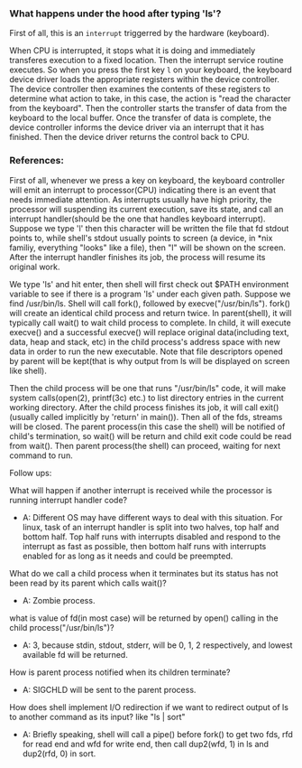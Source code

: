 ### What happens under the hood after typing 'ls'?
First of all, this is an `interrupt` triggerred by the hardware (keyboard).

When CPU is interrupted, it stops what it is doing and immediately transferes execution to a fixed location. Then the interrupt service routine executes. So when you press the first key `l` on your keyboard, the keyboard device driver loads the appropriate registers within the device controller. The device controller then examines the contents of these registers to determine what action to take, in this case, the action is "read the character from the keyboard". Then the controller starts the transfer of data from the keyboard to the local buffer. Once the transfer of data is complete, the device controller informs the device driver via an interrupt that it has finished. Then the device driver returns the control back to CPU.


### References:
First of all, whenever we press a key on keyboard, the keyboard controller will emit an interrupt to processor(CPU) indicating there is an event that needs immediate attention. As interrupts usually have high priority, the processor will suspending its current execution, save its state, and call an interrupt handler(should be the one that handles keyboard interrupt). Suppose we type 'l' then this character will be written the file that fd stdout points to, while shell's stdout usually points to screen (a device, in *nix familiy, everything "looks" like a file), then "l" will be shown on the screen. After the interrupt handler finishes its job, the process will resume its original work.

We type 'ls' and hit enter, then shell will first check out $PATH environment variable to see if there is a program 'ls' under each given path. Suppose we find /usr/bin/ls. Shell will call fork(), followed by execve("/usr/bin/ls"). fork() will create an identical child process and return twice. In parent(shell), it will typically call wait() to wait child process to complete. In child, it will execute execve() and a successful execve() will replace original data(including text, data, heap and stack, etc) in the child process's address space with new data in order to run the new executable. Note that file descriptors opened by parent will be kept(that is why output from ls will be displayed on screen like shell).

Then the child process will be one that runs "/usr/bin/ls" code, it will make system calls(open(2), printf(3c) etc.) to list directory entries in the current working directory. After the child process finishes its job, it will call exit()(usually called implicitly by 'return' in main()). Then all of the fds, streams will be closed. The parent process(in this case the shell) will be notified of child's termination, so wait() will be return and child exit code could be read from wait(). Then parent process(the shell) can proceed, waiting for next command to run.

Follow ups:

What will happen if another interrupt is received while the processor is running interrupt handler code?
* A: Different OS may have different ways to deal with this situation. For linux, task of an interrupt handler is split into two halves, top half and bottom half. Top half runs with interrupts disabled and respond to the interrupt as fast as possible, then bottom half runs with interrupts enabled for as long as it needs and could be preempted.

What do we call a child process when it terminates but its status has not been read by its parent which calls wait()?
* A: Zombie process.

what is value of fd(in most case) will be returned by open() calling in the child process("/usr/bin/ls")?
* A: 3, because stdin, stdout, stderr, will be 0, 1, 2 respectively, and lowest available fd will be returned.

How is parent process notified when its children terminate?
* A: SIGCHLD will be sent to the parent process.

How does shell implement I/O redirection if we want to redirect output of ls to another command as its input? like "ls | sort"
* A: Briefly speaking, shell will call a pipe() before fork() to get two fds, rfd for read end and wfd for write end, then call dup2(wfd, 1) in ls and dup2(rfd, 0) in sort.